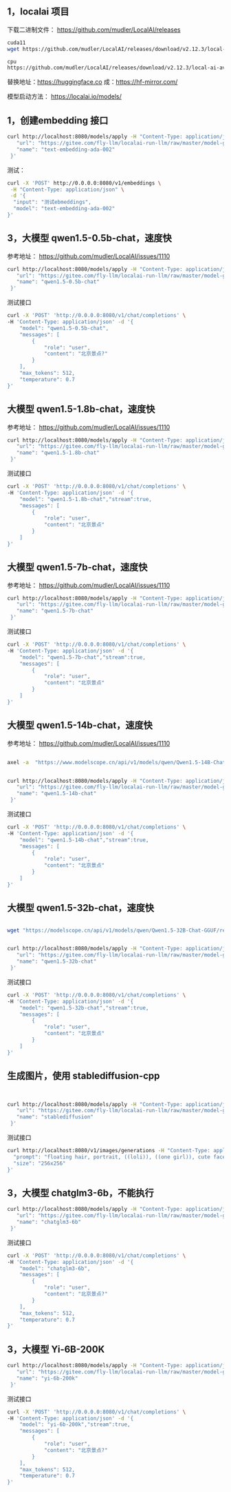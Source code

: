 ## 1，localai 项目

下载二进制文件：
https://github.com/mudler/LocalAI/releases

```bash
cuda11
wget https://github.com/mudler/LocalAI/releases/download/v2.12.3/local-ai-cuda11-Linux-x86_64

cpu
https://github.com/mudler/LocalAI/releases/download/v2.12.3/local-ai-avx2-Linux-x86_64
```

替换地址：https://huggingface.co 成：https://hf-mirror.com/

模型启动方法：
https://localai.io/models/

## 1，创建embedding 接口

```bash
curl http://localhost:8080/models/apply -H "Content-Type: application/json" -d '{
   "url": "https://gitee.com/fly-llm/localai-run-llm/raw/master/model-gallery/bert-embeddings.yaml",
   "name": "text-embedding-ada-002"
 }'
```

测试：

```bash
curl -X 'POST' http://0.0.0.0:8080/v1/embeddings \
 -H "Content-Type: application/json" \
 -d '{
  "input": "测试ebmeddings",
  "model": "text-embedding-ada-002"
}'
```

## 3，大模型 qwen1.5-0.5b-chat，速度快

参考地址：
https://github.com/mudler/LocalAI/issues/1110


```bash
curl http://localhost:8080/models/apply -H "Content-Type: application/json" -d '{
   "url": "https://gitee.com/fly-llm/localai-run-llm/raw/master/model-gallery/qwen1.5-0.5b.yaml",
   "name": "qwen1.5-0.5b-chat"
 }'
```

测试接口

```bash
curl -X 'POST' 'http://0.0.0.0:8080/v1/chat/completions' \
-H 'Content-Type: application/json' -d '{
    "model": "qwen1.5-0.5b-chat",
    "messages": [
        {
            "role": "user",
            "content": "北京景点?"
        }
    ],
    "max_tokens": 512,
    "temperature": 0.7
}'
```

## 大模型 qwen1.5-1.8b-chat，速度快

参考地址：
https://github.com/mudler/LocalAI/issues/1110


```bash
curl http://localhost:8080/models/apply -H "Content-Type: application/json" -d '{
   "url": "https://gitee.com/fly-llm/localai-run-llm/raw/master/model-gallery/qwen1.5-1.8b.yaml",
   "name": "qwen1.5-1.8b-chat"
 }'
```

测试接口

```bash
curl -X 'POST' 'http://0.0.0.0:8080/v1/chat/completions' \
-H 'Content-Type: application/json' -d '{
    "model": "qwen1.5-1.8b-chat","stream":true,
    "messages": [
        {
            "role": "user",
            "content": "北京景点"
        }
    ]
}'
```


## 大模型 qwen1.5-7b-chat，速度快

参考地址：
https://github.com/mudler/LocalAI/issues/1110


```bash
curl http://localhost:8080/models/apply -H "Content-Type: application/json" -d '{
   "url": "https://gitee.com/fly-llm/localai-run-llm/raw/master/model-gallery/qwen1.5-7b.yaml",
   "name": "qwen1.5-7b-chat"
 }'
```

测试接口

```bash
curl -X 'POST' 'http://0.0.0.0:8080/v1/chat/completions' \
-H 'Content-Type: application/json' -d '{
    "model": "qwen1.5-7b-chat","stream":true,
    "messages": [
        {
            "role": "user",
            "content": "北京景点"
        }
    ]
}'
```

## 大模型 qwen1.5-14b-chat，速度快

参考地址：
https://github.com/mudler/LocalAI/issues/1110


```bash

axel -a  "https://www.modelscope.cn/api/v1/models/qwen/Qwen1.5-14B-Chat-GGUF/repo?Revision=master&FilePath=qwen1_5-14b-chat-q4_0.gguf"


curl http://localhost:8080/models/apply -H "Content-Type: application/json" -d '{
   "url": "https://gitee.com/fly-llm/localai-run-llm/raw/master/model-gallery/qwen1.5-14b.yaml",
   "name": "qwen1.5-14b-chat"
 }'
```

测试接口

```bash
curl -X 'POST' 'http://0.0.0.0:8080/v1/chat/completions' \
-H 'Content-Type: application/json' -d '{
    "model": "qwen1.5-14b-chat","stream":true,
    "messages": [
        {
            "role": "user",
            "content": "北京景点"
        }
    ]
}'
```


## 大模型 qwen1.5-32b-chat，速度快
 

```bash

wget "https://modelscope.cn/api/v1/models/qwen/Qwen1.5-32B-Chat-GGUF/repo?Revision=master&FilePath=qwen1_5-32b-chat-q4_0.gguf"


curl http://localhost:8080/models/apply -H "Content-Type: application/json" -d '{
   "url": "https://gitee.com/fly-llm/localai-run-llm/raw/master/model-gallery/qwen1.5-32b.yaml",
   "name": "qwen1.5-32b-chat"
 }'
```

测试接口

```bash
curl -X 'POST' 'http://0.0.0.0:8080/v1/chat/completions' \
-H 'Content-Type: application/json' -d '{
    "model": "qwen1.5-32b-chat","stream":true,
    "messages": [
        {
            "role": "user",
            "content": "北京景点"
        }
    ]
}'
```

## 生成图片，使用 stablediffusion-cpp 


```bash


curl http://localhost:8080/models/apply -H "Content-Type: application/json" -d '{
   "url": "https://gitee.com/fly-llm/localai-run-llm/raw/master/model-gallery/stablediffusion.yaml",
   "name": "stablediffusion"
 }'
```

测试接口

```bash
curl http://localhost:8080/v1/images/generations -H "Content-Type: application/json" -d '{
  "prompt": "floating hair, portrait, ((loli)), ((one girl)), cute face, hidden hands, asymmetrical bangs, beautiful detailed eyes, eye shadow, hair ornament, ribbons, bowties, buttons, pleated skirt, (((masterpiece))), ((best quality)), colorful|((part of the head)), ((((mutated hands and fingers)))), deformed, blurry, bad anatomy, disfigured, poorly drawn face, mutation, mutated, extra limb, ugly, poorly drawn hands, missing limb, blurry, floating limbs, disconnected limbs, malformed hands, blur, out of focus, long neck, long body, Octane renderer, lowres, bad anatomy, bad hands, text",
  "size": "256x256"
}'

```



## 3，大模型 chatglm3-6b，不能执行


```bash
curl http://localhost:8080/models/apply -H "Content-Type: application/json" -d '{
   "url": "https://gitee.com/fly-llm/localai-run-llm/raw/master/model-gallery/chatglm3-6b.yaml",
   "name": "chatglm3-6b"
 }'
```

测试接口

```bash
curl -X 'POST' 'http://0.0.0.0:8080/v1/chat/completions' \
-H 'Content-Type: application/json' -d '{
    "model": "chatglm3-6b",
    "messages": [
        {
            "role": "user",
            "content": "北京景点?"
        }
    ],
    "max_tokens": 512,
    "temperature": 0.7
}'
```


## 3，大模型 Yi-6B-200K


```bash
curl http://localhost:8080/models/apply -H "Content-Type: application/json" -d '{
   "url": "https://gitee.com/fly-llm/localai-run-llm/raw/master/model-gallery/yi-6b-200k.yaml",
   "name": "yi-6b-200k"
 }'
```

测试接口

```bash
curl -X 'POST' 'http://0.0.0.0:8080/v1/chat/completions' \
-H 'Content-Type: application/json' -d '{
    "model": "yi-6b-200k","stream":true,
    "messages": [
        {
            "role": "user",
            "content": "北京景点?"
        }
    ],
    "max_tokens": 512,
    "temperature": 0.7
}'
```